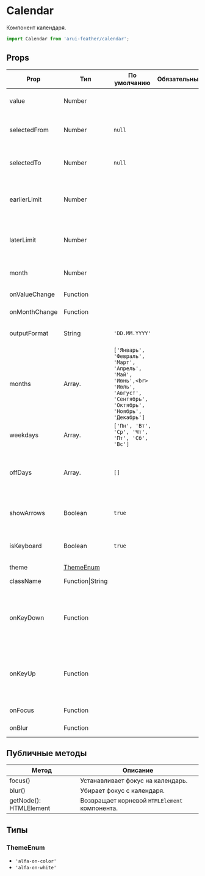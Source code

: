 # Calendar

Компонент календаря.

```javascript
import Calendar from 'arui-feather/calendar';
```




## Props


| Prop  | Тип  | По умолчанию | Обязательный | Описание |
| ----- | ---- | ------------ | ------------ |----------|
| value | Number |  |  | Выбранная дата, в формате unix timestamp |
| selectedFrom | Number | `null`  |  | Левая граница диапазона дат, в формате unix timestamp |
| selectedTo | Number | `null`  |  | Правая граница диапазона дат, в формате unix timestamp |
| earlierLimit | Number |  |  | Левая граница дат, возможных для выбора, в формате unix timestamp |
| laterLimit | Number |  |  | Правая граница дат, возможных для выбора, в формате unix timestamp |
| month | Number |  |  | Месяц, в формате unix timestamp |
| onValueChange | Function |  |  | Обработчик смены даты |
| onMonthChange | Function |  |  | Обработчик смены месяца |
| outputFormat | String | `'DD.MM.YYYY'`  |  | Тип форматирования даты при выводе |
| months | Array.<String> | `['Январь', 'Февраль', 'Март', 'Апрель', 'Май', 'Июнь',<br>    'Июль', 'Август', 'Сентябрь', 'Октябрь', 'Ноябрь', 'Декабрь']`  |  | Список названий месяцев |
| weekdays | Array.<String> | `['Пн', 'Вт', 'Ср', 'Чт', 'Пт', 'Сб', 'Вс']`  |  | Список названий дней недели |
| offDays | Array.<Number> | `[]`  |  | Список выходных дней в виде unix timestamp, отсортированный по возрастанию |
| showArrows | Boolean | `true`  |  | Отображение стрелок навигации по месяцам |
| isKeyboard | Boolean | `true`  |  | Возможность управления календарём с клавиатуры |
| theme | [ThemeEnum](#ThemeEnum) |  |  | Тема компонента |
| className | Function\|String |  |  | Дополнительный класс |
| onKeyDown | Function |  |  | Обработчик события нажатия на клавишу клавиатуры в момент, когда фокус находится на компоненте |
| onKeyUp | Function |  |  | Обработчик события отжатия на клавишу клавиатуры в момент, когда фокус находится на компоненте |
| onFocus | Function |  |  | Обработчик фокуса |
| onBlur | Function |  |  | Обработчик снятия фокуса |





## Публичные методы
| Метод  | Описание |
| ------ | -------- |
| focus() | Устанавливает фокус на календарь. |
| blur() | Убирает фокус с календаря. |
| getNode(): HTMLElement | Возвращает корневой `HTMLElement` компонента. |





## Типы






### <a id="ThemeEnum"></a>ThemeEnum

 * `'alfa-on-color'`
 * `'alfa-on-white'`



